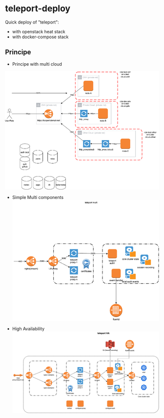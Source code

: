 # teleport-deploy

Quick deploy of "teleport":
- with openstack heat stack
- with docker-compose stack


## Principe

- Principe with multi cloud

![principe](docs/images/teleport-teleport-principe.drawio.png)

- Simple Multi components
![multi components](docs/images/teleport-teleport-multi.drawio.png)

- High Availability
![teleport HA](docs/images/teleport-teleport-ha.drawio.png)

